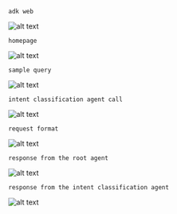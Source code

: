 ```
adk web
```
![alt text](image.png)
```
homepage
```
![alt text](image-1.png)
```
sample query
```
![alt text](image-2.png)
```
intent classification agent call 
```
![alt text](image-3.png)
```
request format
```
![alt text](image-4.png)
```
response from the root agent
```
![alt text](image-5.png)
```
response from the intent classification agent
```
![alt text](image-6.png)